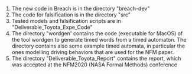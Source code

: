 

1) The new code in Breach is in the directory "breach-dev"
2) The code for falsification is in the directory "src"
3) Tested models and falsification scripts are in "Deliverable_Toyota_Expe_Code"
4) The directory "wordgen' contains the code (executable for MacOS) of the tool wordgen to generate timed words from a timed automaton. The directory contains also some example timed automata, in particular the ones modelling driving behaviors that are used for the NFM paper.
5) The directory "Deliverable_Toyota_Report" contains the report, which was accepted at the NFM2020 (NASA Formal Methods) conference
